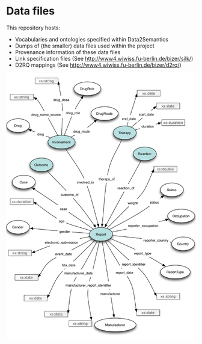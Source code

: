 # Data files

This repository hosts:

* Vocabularies and ontologies specified within Data2Semantics
* Dumps of (the smaller) data files used within the project
* Provenance information of these data files
* Link specification files (See <http://www4.wiwiss.fu-berlin.de/bizer/silk/>)
* D2RQ mappings (See <http://www4.wiwiss.fu-berlin.de/bizer/d2rq/>)


![AERS Ontology](/img/aers_ontology.png "AERS Ontology")
